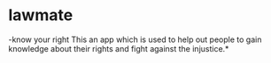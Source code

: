 # lawmate
-know your right
This an app which is used to help out people to gain knowledge about their rights and fight against the injustice.*
